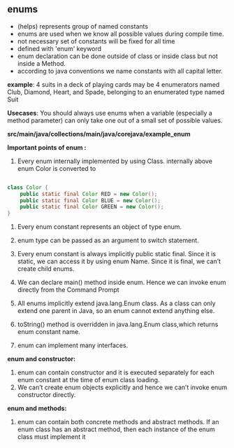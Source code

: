 
## enums
 
- (helps) represents group of named constants
-  enums are used when we know all possible values during compile time.
- not necessary set of constants will be fixed for all time 
- defined with 'enum' keyword
- enum declaration can be done outside of class or inside class but not inside a Method. 
- according to java conventions we name constants with all capital letter. 

**example**: 4 suits in a deck of playing cards may be 4 enumerators named Club, Diamond, Heart, and Spade, belonging to an enumerated type named Suit

**Usecases**: 
You should always use enums when a variable (especially a method parameter) can only take one out of a small set of possible values.


**src/main/java/collections/main/java/corejava/example_enum**

**Important points of enum :**
  
1. Every enum internally implemented by using Class. internally above enum Color is converted to

```java

class Color {
    public static final Color RED = new Color();
    public static final Color BLUE = new Color();
    public static final Color GREEN = new Color();
} 
```
   
1. Every enum constant represents an object of type enum.

1. enum type can be passed as an argument to switch statement.  

1. Every enum constant is
always implicitly public static final. Since it is static, we can access it by using enum Name. Since it is final, we can’t create child enums.

1. We can declare main() method inside enum. Hence we can invoke enum directly from the Command Prompt

1. All enums implicitly extend java.lang.Enum class. As a class can only extend one parent in Java, so an enum cannot extend anything else.

1. toString() method is overridden in java.lang.Enum class,which returns enum constant name.

1. enum can implement many interfaces.  

**enum and constructor:**

1. enum can contain constructor and it is executed separately for each enum constant at the time of enum class loading.
2. We can’t create enum objects
   explicitly and hence we can’t invoke enum constructor directly.


   
**enum and methods:**

1. enum can contain both concrete methods and abstract methods. If an enum class has an abstract method, then each instance of the enum class must implement it
